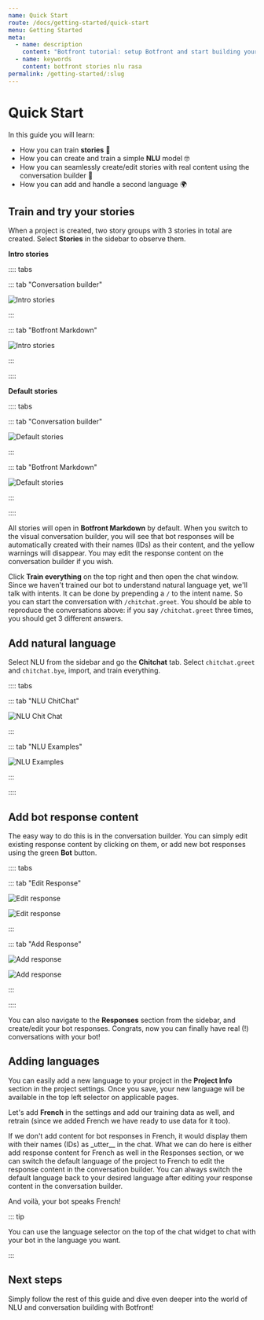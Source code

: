 ```yaml
---
name: Quick Start
route: /docs/getting-started/quick-start
menu: Getting Started
meta:
  - name: description
    content: "Botfront tutorial: setup Botfront and start building your Rasa chatbot"
  - name: keywords
    content: botfront stories nlu rasa
permalink: /getting-started/:slug
---
```


# Quick Start

In this guide you will learn:

- How you can train **stories** 📖
- How you can create and train a simple **NLU** model 🤓
- How you can seamlessly create/edit stories with real content using the conversation builder 💬
- How you can add and handle a second language 🌍

## Train and try your stories

When a project is created, two story groups with 3 stories in total are created. Select **Stories** in the sidebar to observe them.

**Intro stories**

:::: tabs

::: tab "Conversation builder"

![Intro stories](../../images/intro_stories_cob_1.png)

:::

::: tab "Botfront Markdown"

![Intro stories](../../images/intro_stories_bf_1.png)

:::

::::

**Default stories**

:::: tabs

::: tab "Conversation builder"

![Default stories](../../images/default_stories_cob_1.png)

:::

::: tab "Botfront Markdown"

![Default stories](../../images/default_stories_bf_1.png)

:::

::::

All stories will open in **Botfront Markdown** by default. When you switch to the visual conversation builder, you will see that bot responses will be automatically created with their names (IDs) as their content, and the yellow warnings will disappear. You may edit the response content on the conversation builder if you wish.

Click **Train everything** on the top right and then open the chat window. Since we haven't trained our bot to understand natural language yet, we'll talk with intents. It can be done by prepending a `/` to the intent name. So you can start the conversation with `/chitchat.greet`. You should be able to reproduce the conversations above: if you say `/chitchat.greet` three times, you should get 3 different answers.

## Add natural language

Select NLU from the sidebar and go the **Chitchat** tab. Select `chitchat.greet` and `chitchat.bye`, import, and train everything.

:::: tabs

::: tab "NLU ChitChat"

![NLU Chit Chat](../../images/nlu_chitchat_selected.png)

:::

::: tab "NLU Examples"

![NLU Examples](../../images/nlu_examples_chitchat_bye.png)

:::

::::

## Add bot response content

The easy way to do this is in the conversation builder. You can simply edit existing response content by clicking on them, or add new bot responses using the green **Bot** button.

:::: tabs

::: tab "Edit Response"

![Edit response](../../images/edit_bot_response_cob_1.png)

![Edit response](../../images/edit_bot_response_cob_2.png)

:::

::: tab "Add Response"

![Add response](../../images/add_bot_response_cob_1.png)

![Add response](../../images/add_bot_response_cob_2.png)

:::

::::

You can also navigate to the **Responses** section from the sidebar, and create/edit your bot responses. Congrats, now you can finally have real (!) conversations with your bot!

## Adding languages

You can easily add a new language to your project in the **Project Info** section in the project settings. Once you save, your new language will be available in the top left selector on applicable pages.

Let's add **French** in the settings and add our training data as well, and retrain (since we added French we have ready to use data for it too).

If we don't add content for bot responses in French, it would display them with their names (IDs) as \_utter\_\_ in the chat. What we can do here is either add response content for French as well in the Responses section, or we can switch the default language of the project to French to edit the response content in the conversation builder. You can always switch the default language back to your desired language after editing your response content in the conversation builder.

And voilà, your bot speaks French!

::: tip

You can use the language selector on the top of the chat widget to chat with your bot in the language you want.

:::

## Next steps

Simply follow the rest of this guide and dive even deeper into the world of NLU and conversation building with Botfront!
